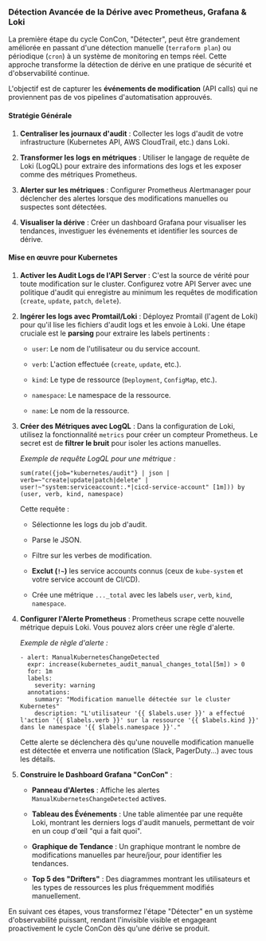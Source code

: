 ### Détection Avancée de la Dérive avec Prometheus, Grafana & Loki

La première étape du cycle ConCon, "Détecter", peut être grandement améliorée en passant d'une détection manuelle (`terraform plan`) ou périodique (`cron`) à un système de monitoring en temps réel. Cette approche transforme la détection de dérive en une pratique de sécurité et d'observabilité continue.

L'objectif est de capturer les **événements de modification** (API calls) qui ne proviennent pas de vos pipelines d'automatisation approuvés.

#### Stratégie Générale

1. **Centraliser les journaux d'audit** : Collecter les logs d'audit de votre infrastructure (Kubernetes API, AWS CloudTrail, etc.) dans Loki.

2. **Transformer les logs en métriques** : Utiliser le langage de requête de Loki (LogQL) pour extraire des informations des logs et les exposer comme des métriques Prometheus.

3. **Alerter sur les métriques** : Configurer Prometheus Alertmanager pour déclencher des alertes lorsque des modifications manuelles ou suspectes sont détectées.

4. **Visualiser la dérive** : Créer un dashboard Grafana pour visualiser les tendances, investiguer les événements et identifier les sources de dérive.

#### Mise en œuvre pour Kubernetes

1. **Activer les Audit Logs de l'API Server** : C'est la source de vérité pour toute modification sur le cluster. Configurez votre API Server avec une politique d'audit qui enregistre au minimum les requêtes de modification (`create`, `update`, `patch`, `delete`).

2. **Ingérer les logs avec Promtail/Loki** : Déployez Promtail (l'agent de Loki) pour qu'il lise les fichiers d'audit logs et les envoie à Loki. Une étape cruciale est le **parsing** pour extraire les labels pertinents :

   * `user`: Le nom de l'utilisateur ou du service account.

   * `verb`: L'action effectuée (`create`, `update`, etc.).

   * `kind`: Le type de ressource (`Deployment`, `ConfigMap`, etc.).

   * `namespace`: Le namespace de la ressource.

   * `name`: Le nom de la ressource.

3. **Créer des Métriques avec LogQL** : Dans la configuration de Loki, utilisez la fonctionnalité `metrics` pour créer un compteur Prometheus. Le secret est de **filtrer le bruit** pour isoler les actions manuelles.

   _Exemple de requête LogQL pour une métrique :_

   ```
   sum(rate({job="kubernetes/audit"} | json | verb=~"create|update|patch|delete" | user!~"system:serviceaccount:.*|cicd-service-account" [1m])) by (user, verb, kind, namespace)
   ```

   Cette requête :

   * Sélectionne les logs du job d'audit.

   * Parse le JSON.

   * Filtre sur les verbes de modification.

   * **Exclut (`!~`)** les service accounts connus (ceux de `kube-system` et votre service account de CI/CD).

   * Crée une métrique `..._total` avec les labels `user`, `verb`, `kind`, `namespace`.

4. **Configurer l'Alerte Prometheus** : Prometheus scrape cette nouvelle métrique depuis Loki. Vous pouvez alors créer une règle d'alerte.

   _Exemple de règle d'alerte :_

   ```
   - alert: ManualKubernetesChangeDetected
     expr: increase(kubernetes_audit_manual_changes_total[5m]) > 0
     for: 1m
     labels:
       severity: warning
     annotations:
       summary: "Modification manuelle détectée sur le cluster Kubernetes"
       description: "L'utilisateur '{{ $labels.user }}' a effectué l'action '{{ $labels.verb }}' sur la ressource '{{ $labels.kind }}' dans le namespace '{{ $labels.namespace }}'."
   ```

   Cette alerte se déclenchera dès qu'une nouvelle modification manuelle est détectée et enverra une notification (Slack, PagerDuty...) avec tous les détails.

5. **Construire le Dashboard Grafana "ConCon"** :

   * **Panneau d'Alertes** : Affiche les alertes `ManualKubernetesChangeDetected` actives.

   * **Tableau des Événements** : Une table alimentée par une requête Loki, montrant les derniers logs d'audit manuels, permettant de voir en un coup d'œil "qui a fait quoi".

   * **Graphique de Tendance** : Un graphique montrant le nombre de modifications manuelles par heure/jour, pour identifier les tendances.

   * **Top 5 des "Drifters"** : Des diagrammes montrant les utilisateurs et les types de ressources les plus fréquemment modifiés manuellement.

En suivant ces étapes, vous transformez l'étape "Détecter" en un système d'observabilité puissant, rendant l'invisible visible et engageant proactivement le cycle ConCon dès qu'une dérive se produit.
